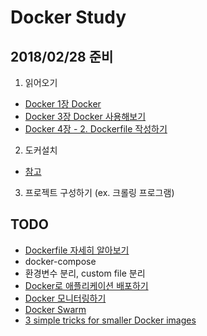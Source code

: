 # Docker Study

## 2018/02/28 준비

1. 읽어오기
* [Docker 1장 Docker](http://pyrasis.com/book/DockerForTheReallyImpatient/Chapter01)
* [Docker 3장 Docker 사용해보기](http://pyrasis.com/book/DockerForTheReallyImpatient/Chapter03)
* [Docker 4장 - 2. Dockerfile 작성하기](http://pyrasis.com/book/DockerForTheReallyImpatient/Chapter04/02)

2. 도커설치
* [참고](http://pyrasis.com/book/DockerForTheReallyImpatient/Chapter02)

3. 프로젝트 구성하기 (ex. 크롤링 프로그램) 

## TODO
* [Dockerfile 자세히 알아보기](http://pyrasis.com/book/DockerForTheReallyImpatient/Chapter07)
* docker-compose
* 환경변수 분리, custom file 분리 
* [Docker로 애플리케이션 배포하기](http://pyrasis.com/book/DockerForTheReallyImpatient/Chapter08)
* [Docker 모니터링하기](http://pyrasis.com/book/DockerForTheReallyImpatient/Chapter09)
* [Docker Swarm](https://subicura.com/2017/02/25/container-orchestration-with-docker-swarm.html)
* [3 simple tricks for smaller Docker images](https://learnk8s.io/blog/smaller-docker-images)
